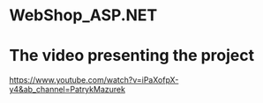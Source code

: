 # WebShop_ASP.NET

# The video presenting the project
https://www.youtube.com/watch?v=iPaXofpX-y4&ab_channel=PatrykMazurek
